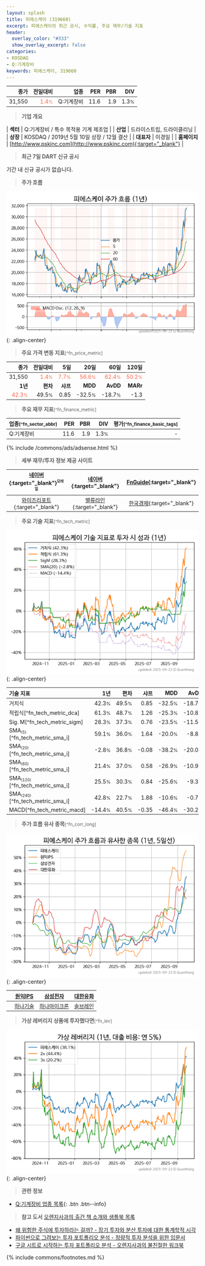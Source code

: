 ```yaml
---
layout: splash
title: 피에스케이 (319660)
excerpt: 피에스케이의 최근 공시, 수익률, 주요 재무/기술 지표
header:
  overlay_color: "#333"
  show_overlay_excerpt: false
categories:
- KOSDAQ
- Q:기계장비
keywords: 피에스케이, 319660
---
```


| **종가** | **전일대비** | **업종** | **PER** | **PBR** | **DIV** |
| -------: | -----------: | -------: | ------: | ------: | ------: |
| 31,550 | <span style="color: tomato">1.4<small>%</small></span> | Q:기계장비 | 11.6 | 1.9 | 1.3<small>%</small> |

<!-- more -->


> **기업 개요**<a id="company"></a>

| <span style="white-space:nowrap;">**섹터**</span> | Q:기계장비 / 특수 목적용 기계 제조업 |
| <span style="white-space:nowrap;">**산업**</span> | 드라이스트립, 드라이클리닝 |
| <span style="white-space:nowrap;">**상장**</span> | KOSDAQ / 2019년 5월 10일 상장 / 12월 결산 |
| <span style="white-space:nowrap;">**대표자**</span> | 이경일 |
| <span style="white-space:nowrap;">**홈페이지**</span> | [http://www.pskinc.com](http://www.pskinc.com){:target="_blank"} |


> **최근 7일 DART 신규 공시**<a id="dart"></a>

기간 내 신규 공시가 없습니다.


> **주가 흐름**<a id="price"></a>

![319660](/stock/images/319660.png){: .align-center}


> **주요 가격 변동 지표**<small>[^fn_price_metric]</small>

| **종가** | **전일대비** | **5일** | **20일** | **60일** | **120일** |
| -------: | -----------: | ------: | -------: | -------: | --------: |
| 31,550 | <span style="color: tomato">1.4<small>%</small></span> | <span style="color: tomato">7.7<small>%</small></span> | <span style="color: tomato">56.6<small>%</small></span> | <span style="color: tomato">62.4<small>%</small></span> | <span style="color: tomato">50.2<small>%</small></span> |
| **1년** | **편차** | **샤프** | **MDD** | **AvDD** | **MARr** |
| <span style="color: tomato">42.3<small>%</small></span> | 49.5<small>%</small> | 0.85 | -32.5<small>%</small> | -18.7<small>%</small> | -1.3 |


> **주요 재무 지표**<small>[^fn_finance_metric]</small>

| **업종**<small>[^fn_sector_abbr]</small> | **PER** | **PBR** | **DIV** | **평가**<small>[^fn_finance_basic_tags]</small> |
| :--------------------------------------- | ------: | ------: | ------: | ----------------------------------------------: |
| Q:기계장비 | 11.6 | 1.9 | 1.3<small>%</small> | - |



{% include /commons/ads/adsense.html %}

> **세부 재무/투자 정보 제공 사이트**

| [네이버](https://m.stock.naver.com/domestic/stock/319660/finance/summary){:target="_blank"}<sup><small>모바일</small></sup> | [네이버](https://finance.naver.com/item/coinfo.naver?code=319660){:target="_blank"} | [FnGuide](https://comp.fnguide.com/SVO2/ASP/SVD_Invest.asp?gicode=A319660&MenuYn=Y){:target="_blank"} |
| :---: | :---: | :---: |
| [와이즈리포트](https://comp.wisereport.co.kr/company/c1040001.aspx?cmp_cd=319660){:target="_blank"} | [밸류라인](https://www.valueline.co.kr/finance/summary/319660){:target="_blank"} | [한국경제](https://markets.hankyung.com/stock/319660/financial-summary){:target="_blank"} |


> **주요 기술 지표**<small>[^fn_tech_metric]</small>


![319660](/stock/images/319660_tech.png){: .align-center}

| **기술 지표** | **1년** | **편차** | **샤프** | **MDD** | **AvDD** |
| :------------ | ------: | -----------: | -------: | ------: | -------: |
| 거치식 | 42.3<small>%</small> | 49.5<small>%</small> | 0.85 | -32.5<small>%</small> | -18.7<small>%</small> |
| 적립식[^fn_tech_metric_dca] | 61.3<small>%</small> | 48.7<small>%</small> | 1.26 | -25.3<small>%</small> | -10.8<small>%</small> |
| Sig. M[^fn_tech_metric_sigm] | 28.3<small>%</small> | 37.3<small>%</small> | 0.76 | -23.5<small>%</small> | -11.5<small>%</small> |
| SMA<small><sub>(5)</sub></small>[^fn_tech_metric_sma_i] | 59.1<small>%</small> | 36.0<small>%</small> | 1.64 | -20.0<small>%</small> | -8.8<small>%</small> |
| SMA<small><sub>(20)</sub></small>[^fn_tech_metric_sma_i] | -2.8<small>%</small> | 36.8<small>%</small> | -0.08 | -38.2<small>%</small> | -20.0<small>%</small> |
| SMA<small><sub>(60)</sub></small>[^fn_tech_metric_sma_i] | 21.4<small>%</small> | 37.0<small>%</small> | 0.58 | -26.9<small>%</small> | -10.9<small>%</small> |
| SMA<small><sub>(120)</sub></small>[^fn_tech_metric_sma_i] | 25.5<small>%</small> | 30.3<small>%</small> | 0.84 | -25.6<small>%</small> | -9.3<small>%</small> |
| SMA<small><sub>(240)</sub></small>[^fn_tech_metric_sma_i] | 42.8<small>%</small> | 22.7<small>%</small> | 1.88 | -10.6<small>%</small> | -0.7<small>%</small> |
| MACD[^fn_tech_metric_macd] | -14.4<small>%</small> | 40.5<small>%</small> | -0.35 | -46.4<small>%</small> | -30.2<small>%</small> |


> **주가 흐름 유사 종목**<a id="corr"></a><small>[^fn_corr_long]</small>

![319660](/stock/images/319660_corr.png){: .align-center}

|       | [원익IPS](/240810/) | [삼성전자](/005930/) | [대한유화](/006650/) |
| :---: | :------------------------------------: | :------------------------------------: | :------------------------------------: |
|       | [하나기술](/299030/) | [하나마이크론](/067310/) | [솔브레인](/357780/) |


> **가상 레버리지 상품에 투자했다면**<a id="2x"></a><small>[^fn_lev]</small>

![319660](/stock/images/319660_2x.png){: .align-center}


> **관련 정보**

- [Q:기계장비 업종 목록](/stats/sector/kosdaq_업종_기계장비_종목/){: .btn .btn--info}

> **참고 도서** [오렌지사과의 출간 책 소개와 샘플북 목록](https://kongdori.tistory.com/691)

- [왜 위험한 주식에 투자하라는 걸까? - 장기 투자와 분산 투자에 대한 통계학적 시각](https://kongdori.tistory.com/421)
- [파이썬으로 그려보는 투자 포트폴리오 분석  - 정량적 투자 분석을 위한 입문서](https://kongdori.tistory.com/643)
- [구글 시트로 시작하는 투자 포트폴리오 분석 - 오렌지사과의 불친절한 워크북](https://kongdori.tistory.com/449)


{% include commons/footnotes.md %}